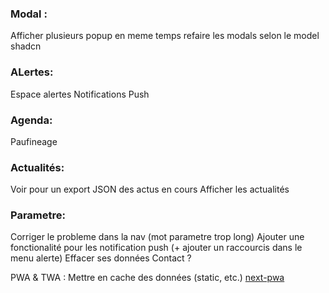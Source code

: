 ### Modal :

Afficher plusieurs popup en meme temps
refaire les modals selon le model shadcn

### ALertes:

Espace alertes
Notifications Push

### Agenda:

Paufineage

### Actualités:

Voir pour un export JSON des actus en cours
Afficher les actualités

### Parametre:

Corriger le probleme dans la nav (mot parametre trop long)
Ajouter une fonctionalité pour les notification push (+ ajouter un raccourcis dans le menu alerte)
Effacer ses données
Contact ?

PWA & TWA :
Mettre en cache des données (static, etc.)
[next-pwa](https://www.npmjs.com/package/next-pwa)
